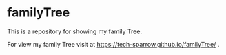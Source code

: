 # familyTree
This is a repository for showing my family Tree.

For view my family Tree visit at https://tech-sparrow.github.io/familyTree/ .
